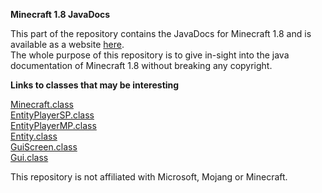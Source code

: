 **Minecraft 1.8 JavaDocs**

This part of the repository contains the JavaDocs for Minecraft 1.8 and is available as a website [here](https://ccbluex.github.io/LiquidBounce-ScriptAPI/).\
The whole purpose of this repository is to give in-sight into the java documentation of Minecraft 1.8 without breaking any copyright.

**Links to classes that may be interesting**

[Minecraft.class](https://ccbluex.github.io/LiquidBounce-ScriptAPI/net/minecraft/client/Minecraft.html)\
[EntityPlayerSP.class](https://ccbluex.github.io/LiquidBounce-ScriptAPI/net/minecraft/client/entity/EntityPlayerSP.html)\
[EntityPlayerMP.class](https://ccbluex.github.io/LiquidBounce-ScriptAPI/net/minecraft/entity/player/EntityPlayerMP.html)\
[Entity.class](https://ccbluex.github.io/LiquidBounce-ScriptAPI/net/minecraft/entity/Entity.html)\
[GuiScreen.class](https://ccbluex.github.io/LiquidBounce-ScriptAPI/net/minecraft/client/gui/GuiScreen.html)\
[Gui.class](https://ccbluex.github.io/LiquidBounce-ScriptAPI/net/minecraft/client/gui/Gui.html)

This repository is not affiliated with Microsoft, Mojang or Minecraft.
